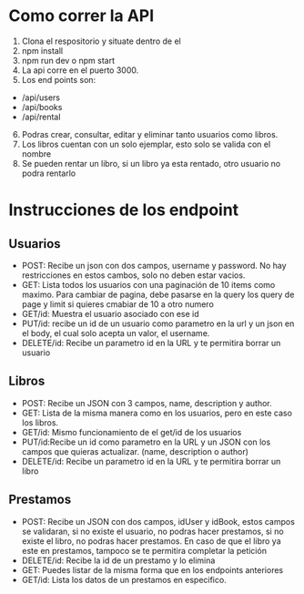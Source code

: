 # Como correr la API

1. Clona el respositorio y situate dentro de el
2. npm install
3. npm run dev o npm start
4. La api corre en el puerto 3000.
5. Los end points son:
  - /api/users
  - /api/books
  - /api/rental
6. Podras crear, consultar, editar y eliminar tanto usuarios como libros.
7. Los libros cuentan con un solo ejemplar, esto solo se valida con el nombre
8. Se pueden rentar un libro, si un libro ya esta rentado, otro usuario no podra rentarlo

# Instrucciones de los endpoint

## Usuarios

- POST: Recibe un json con dos campos, username y password. No hay restricciones en estos cambos, solo no deben estar vacios.
- GET: Lista todos los usuarios con una paginación de 10 items como maximo. Para cambiar de pagina, debe pasarse en la query los query de page y limit si quieres cmabiar de 10 a otro numero
- GET/id: Muestra el usuario asociado con ese id
- PUT/id: recibe un id de un usuario como parametro en la url y un json en el body, el cual solo acepta un valor, el username.
- DELETE/id: Recibe un parametro id en la URL y te permitira borrar un usuario

## Libros

- POST: Recibe un JSON con 3 campos, name, description y author.
- GET: Lista de la misma manera como en los usuarios, pero en este caso los libros.
- GET/id: Mismo funcionamiento de el get/id de los usuarios
- PUT/id:Recibe un id como parametro en la URL y un JSON con los campos que quieras actualizar. (name, description o author)
- DELETE/id: Recibe un parametro id en la URL y te permitira borrar un libro

## Prestamos

- POST: Recibe un JSON con dos campos, idUser y idBook, estos campos se validaran, si no existe el usuario, no podras hacer prestamos, si no existe el libro, no podras hacer prestamos.
En caso de que el libro ya este en prestamos, tampoco se te permitira completar la petición
- DELETE/id: Recibe la id de un prestamo y lo elimina
- GET: Puedes listar de la misma forma que en los endpoints anteriores
- GET/id: Lista los datos de un prestamos en especifico.
